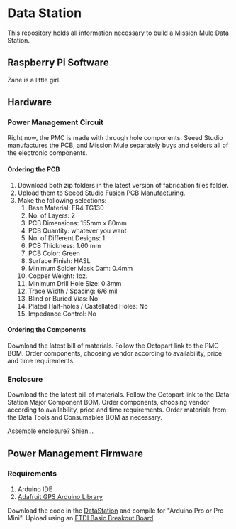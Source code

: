 # Data Station

This repository holds all information necessary to build a Mission Mule Data Station.

## Raspberry Pi Software
Zane is a little girl. 

## Hardware
### Power Management Circuit
Right now, the PMC is made with through hole components. Seeed Studio manufactures the PCB, and Mission Mule separately buys and solders all of the electronic components.

#### Ordering the PCB
1. Download both zip folders in the latest version of fabrication files folder.
2. Upload them to [Seeed Studio Fusion PCB Manufacturing](https://www.seeedstudio.com/fusion_pcb.html).
3. Make the following selections:
    1. Base Material: FR4 TG130
    2. No. of Layers: 2
    3. PCB Dimensions: 155mm x 80mm
    4. PCB Quantity: whatever you want
    5. No. of Different Designs: 1
    6. PCB Thickness: 1.60 mm
    7. PCB Color: Green
    8. Surface Finish: HASL
    9. Minimum Solder Mask Dam: 0.4mm
    10. Copper Weight: 1oz.
    11. Minimum Drill Hole Size: 0.3mm
    12. Trace Width / Spacing: 6/6 mil
    13. Blind or Buried Vias: No
    14. Plated Half-holes / Castellated Holes: No
    15. Impedance Control: No

#### Ordering the Components
Download the latest bill of materials. Follow the Octopart link to the PMC BOM. Order components, choosing vendor according to availability, price and time requirements.

### Enclosure
Download the the latest bill of materials.  Follow the Octopart link to the Data Station Major Component BOM. Order components, choosing vendor according to availability, price and time requirements. Order materials from the Data Tools and Consumables BOM as necessary.

Assemble enclosure? Shien...

## Power Management Firmware
### Requirements
1. Arduino IDE
2. [Adafruit GPS Arduino Library](https://github.com/adafruit/Adafruit_GPS)

Download the code in the [DataStation](https://github.com/missionmule/data-station/tree/master/DataStation) and compile for "Arduino Pro or Pro Mini". Upload  using an [FTDI Basic Breakout Board](https://www.sparkfun.com/products/9716).
